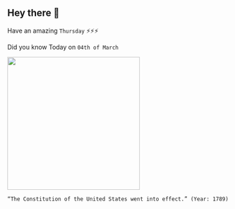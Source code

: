 ## Hey there 👋
Have an amazing `Thursday` ⚡⚡⚡

Did you know Today on `04th of March`
 
 [<img src="https://i.ytimg.com/vi/tsMT0BjaUtg/hqdefault.jpg" width="300" />](https://www.history.com/this-day-in-history/u-s-constitution-ratified#:~:text=As%20dictated%20by%20Article%20VII,nine%20of%20the%2013%20states.&text=On%20June%2021%2C%201788%2C%20New,begin%20on%20March%204%2C%201789.) 
 ```
“The Constitution of the United States went into effect.” (Year: 1789)
```
